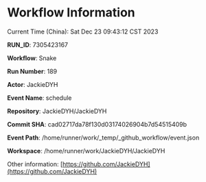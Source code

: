 # Workflow Information

Current Time (China): Sat Dec 23 09:43:12 CST 2023  

**RUN_ID**: 7305423167  

**Workflow**: Snake  

**Run Number**: 189  

**Actor**: JackieDYH  

**Event Name**: schedule  

**Repository**: JackieDYH/JackieDYH  

**Commit SHA**: cad02717da78f130d03174026904b7d54515409b  

**Event Path**: /home/runner/work/_temp/_github_workflow/event.json  

**Workspace**: /home/runner/work/JackieDYH/JackieDYH  

Other information: [https://github.com/JackieDYH](https://github.com/JackieDYH)
